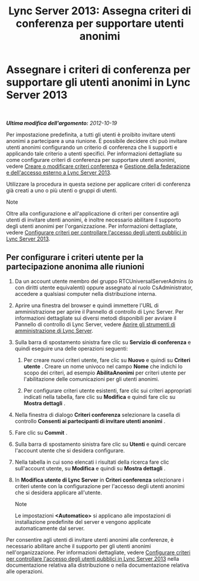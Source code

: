 ﻿---
title: "Lync Server 2013: Assegna criteri di conferenza per supportare utenti anonimi"
TOCTitle: Assegnare i criteri di conferenza per supportare gli utenti anonimi
ms:assetid: 662de022-1111-40f7-bad4-f2b686f30973
ms:mtpsurl: https://technet.microsoft.com/it-it/library/Gg521007(v=OCS.15)
ms:contentKeyID: 49300806
ms.date: 08/24/2015
mtps_version: v=OCS.15
ms.translationtype: HT
---

# Assegnare i criteri di conferenza per supportare gli utenti anonimi in Lync Server 2013

 

_**Ultima modifica dell'argomento:** 2012-10-19_

Per impostazione predefinita, a tutti gli utenti è proibito invitare utenti anonimi a partecipare a una riunione. È possibile decidere chi può invitare utenti anonimi configurando un criterio di conferenza che li supporti e applicando tale criterio a utenti specifici. Per informazioni dettagliate su come configurare criteri di conferenza per supportare utenti anonimi, vedere [Creare o modificare criteri conferenza](lync-server-2013-create-or-modify-a-conferencing-policy.md) e [Gestione della federazione e dell'accesso esterno a Lync Server 2013](lync-server-2013-managing-federation-and-external-access-to-lync-server-2013.md).

Utilizzare la procedura in questa sezione per applicare criteri di conferenza già creati a uno o più utenti o gruppi di utenti.


> [!NOTE]
> Oltre alla configurazione e all'applicazione di criteri per consentire agli utenti di invitare utenti anonimi, è inoltre necessario abilitare il supporto degli utenti anonimi per l'organizzazione. Per informazioni dettagliate, vedere <A href="lync-server-2013-configure-policies-to-control-public-user-access.md">Configurare criteri per controllare l'accesso degli utenti pubblici in Lync Server 2013</A>.



## Per configurare i criteri utente per la partecipazione anonima alle riunioni

1.  Da un account utente membro del gruppo RTCUniversalServerAdmins (o con diritti utente equivalenti) oppure assegnato al ruolo CsAdministrator, accedere a qualsiasi computer nella distribuzione interna.

2.  Aprire una finestra del browser e quindi immettere l'URL di amministrazione per aprire il Pannello di controllo di Lync Server. Per informazioni dettagliate sui diversi metodi disponibili per avviare il Pannello di controllo di Lync Server, vedere [Aprire gli strumenti di amministrazione di Lync Server](lync-server-2013-open-lync-server-administrative-tools.md).

3.  Sulla barra di spostamento sinistra fare clic su **Servizio di conferenza** e quindi eseguire una delle operazioni seguenti:
    
    1.  Per creare nuovi criteri utente, fare clic su **Nuovo** e quindi su **Criteri utente** . Creare un nome univoco nel campo **Nome** che indichi lo scopo dei criteri, ad esempio **AbilitaAnonimi** per criteri utente per l'abilitazione delle comunicazioni per gli utenti anonimi.
    
    2.  Per configurare criteri utente esistenti, fare clic sui criteri appropriati indicati nella tabella, fare clic su **Modifica** e quindi fare clic su **Mostra dettagli** .

4.  Nella finestra di dialogo **Criteri conferenza** selezionare la casella di controllo **Consenti ai partecipanti di invitare utenti anonimi** .

5.  Fare clic su **Commit** .

6.  Sulla barra di spostamento sinistra fare clic su **Utenti** e quindi cercare l'account utente che si desidera configurare.

7.  Nella tabella in cui sono elencati i risultati della ricerca fare clic sull'account utente, su **Modifica** e quindi su **Mostra dettagli** .

8.  In **Modifica utente di Lync Server** in **Criteri conferenza** selezionare i criteri utente con la configurazione per l'accesso degli utenti anonimi che si desidera applicare all'utente.
    

    > [!NOTE]
    > Le impostazioni <STRONG>&lt;Automatico&gt;</STRONG> si applicano alle impostazioni di installazione predefinite del server e vengono applicate automaticamente dal server.



Per consentire agli utenti di invitare utenti anonimi alle conferenze, è necessario abilitare anche il supporto per gli utenti anonimi nell'organizzazione. Per informazioni dettagliate, vedere [Configurare criteri per controllare l'accesso degli utenti pubblici in Lync Server 2013](lync-server-2013-configure-policies-to-control-public-user-access.md) nella documentazione relativa alla distribuzione o nella documentazione relativa alle operazioni.

